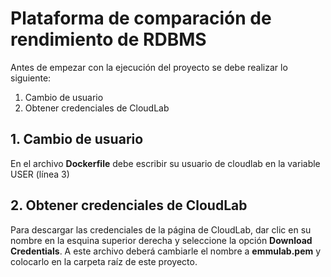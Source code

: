 # Plataforma de comparación de rendimiento de RDBMS

Antes de empezar con la ejecución del proyecto se debe realizar lo siguiente:
1. Cambio de usuario
2. Obtener credenciales de CloudLab

## 1. Cambio de usuario

En el archivo **Dockerfile** debe escribir su usuario de cloudlab en la variable USER (línea 3)

## 2. Obtener credenciales de CloudLab

Para descargar las credenciales de la página de CloudLab, dar clic en su nombre en la esquina superior derecha y seleccione la opción **Download Credentials**. A este archivo deberá cambiarle el nombre a **emmulab.pem** y colocarlo en la carpeta raíz de este proyecto.